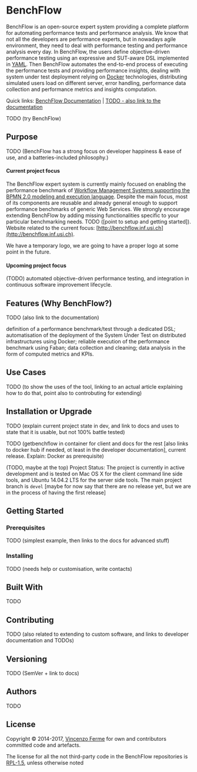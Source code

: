 # BenchFlow

BenchFlow is an open-source expert system providing a complete platform for automating performance tests and performance analysis. We know that not all the developers are performance experts, but in nowadays agile environment, they need to deal with performance testing and performance analysis every day. In BenchFlow, the users define objective-driven performance testing using an expressive and SUT-aware DSL implemented in [YAML](http://www.yaml.org). Then BenchFlow automates the end-to-end process of executing the performance tests and providing performance insights, dealing with system under test deployment relying on [Docker](https://github.com/docker/docker) technologies, distributing simulated users load on different server, error handling, performance data collection and performance metrics and insights computation. 

Quick links: [BenchFlow Documentation]() | [TODO - also link to the documentation]()

TODO (try BenchFlow)

## Purpose

TODO (BenchFlow has a strong focus on developer happiness & ease of use, and a batteries-included philosophy.)

#### Current project focus

The BenchFlow expert system is currently mainly focused on enabling the performance benchmark of [Workflow Management Systems supporting the BPMN 2.0 modeling and execution language](https://en.wikipedia.org/wiki/List_of_BPMN_2.0_engines). Despite the main focus, most of its components are reusable and already general enough to support performance benchmarks of generic Web Services. We strongly encourage extending BenchFlow by adding missing functionalities specific to your particular benchmarking needs.
TODO ([point to setup and getting started]). Website related to the current focus: [http://benchflow.inf.usi.ch](http://benchflow.inf.usi.ch). 

We have a temporary logo, we are going to have a proper logo at some point in the future. 

#### Upcoming project focus

(TODO) automated objective-driven performance testing, and integration in continuous software improvement lifecycle. 

## Features (Why BenchFlow?)

TODO (also link to the documentation)

definition of a performance benchmark/test through a dedicated DSL;
automatisation of the deployment of the System Under Test on distributed infrastructures using Docker;
reliable execution of the performance benchmark using Faban;
data collection and cleaning;
data analysis in the form of computed metrics and KPIs.

## Use Cases

TODO (to show the uses of the tool, linking to an actual article explaining how to do that, point also to controbuting for extending)

## Installation or Upgrade

TODO (explain current project state in dev, and link to docs and uses to state that it is usable, but not 100% battle tested)

TODO (getbenchflow in container for client and docs for the rest [also links to docker hub if needed, ot least in the developer documentation], current release. Explain: Docker as prerequisite)

(TODO, maybe at the top) Project Status: The project is currently in active development and is tested on Mac OS X for the client command line side tools, and Ubuntu 14.04.2 LTS for the server side tools. The main project branch is `devel` [maybe for now say that there are no release yet, but we are in the process of having the first release]

## Getting Started

### Prerequisites

TODO (simplest example, then links to the docs for advanced stuff)

### Installing

TODO (needs help or customisation, write contacts)

## Built With

TODO 

## Contributing

TODO (also related to extending to custom software, and links to developer documentation and TODOs)

## Versioning

TODO (SemVer + link to docs)

## Authors

TODO

## License

Copyright © 2014-2017, [Vincenzo Ferme](http://www.vincenzoferme.it) for own and contributors committed code and artefacts. 

The license for all the not third-party code in the BenchFlow repositories is [RPL-1.5](LICENSE), unless otherwise noted
